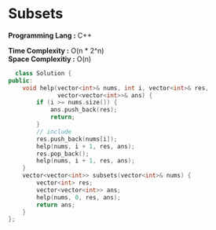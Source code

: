 # Subsets

**Programming Lang :** C++

**Time Complexity :** O(n * 2^n)  
**Space Complexitiy :** O(n)

```cpp
  class Solution {
public:
    void help(vector<int>& nums, int i, vector<int>& res,
              vector<vector<int>>& ans) {
        if (i >= nums.size()) {
            ans.push_back(res);
            return;
        }
        // include
        res.push_back(nums[i]);
        help(nums, i + 1, res, ans);
        res.pop_back();
        help(nums, i + 1, res, ans);
    }
    vector<vector<int>> subsets(vector<int>& nums) {
        vector<int> res;
        vector<vector<int>> ans;
        help(nums, 0, res, ans);
        return ans;
    }
};
```
